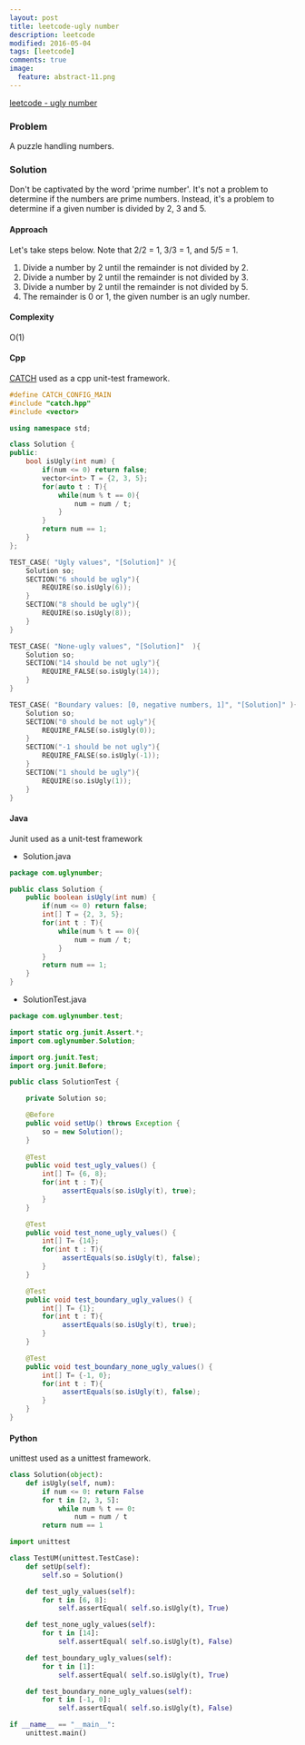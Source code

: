 ```yaml
---
layout: post
title: leetcode-ugly number
description: leetcode
modified: 2016-05-04
tags: [leetcode]
comments: true
image:
  feature: abstract-11.png
---
```

[leetcode - ugly number](https://leetcode.com/problems/ugly-number/)

### Problem

A puzzle handling numbers.

### Solution 


Don't be captivated by the word 'prime number'. It's not a problem to determine if the numbers are prime numbers. 
Instead, it's a problem to determine if a given number is divided by 2, 3 and 5. 

#### Approach

Let's take steps below. Note that 2/2 = 1, 3/3 = 1, and 5/5 = 1.

1. Divide a number by 2 until the remainder is not divided by 2.
2. Divide a number by 2 until the remainder is not divided by 3.
3. Divide a number by 2 until the remainder is not divided by 5.
4. The remainder is 0 or 1, the given number is an ugly number.

#### Complexity

O(1)

#### Cpp

[CATCH](https://github.com/philsquared/Catch/blob/master/docs/tutorial.md) used as a cpp unit-test framework.

```cpp
#define CATCH_CONFIG_MAIN
#include "catch.hpp"
#include <vector>

using namespace std;

class Solution {
public:
    bool isUgly(int num) {
    	if(num <= 0) return false;
    	vector<int> T = {2, 3, 5};
    	for(auto t : T){
    		while(num % t == 0){
    			num = num / t;	
    		}
    	}
    	return num == 1;
    }
};

TEST_CASE( "Ugly values", "[Solution]" ){
	Solution so;
	SECTION("6 should be ugly"){
		REQUIRE(so.isUgly(6));
	}
	SECTION("8 should be ugly"){
		REQUIRE(so.isUgly(8));
	}
}

TEST_CASE( "None-ugly values", "[Solution]"  ){
	Solution so;
	SECTION("14 should be not ugly"){
		REQUIRE_FALSE(so.isUgly(14));
	}
}

TEST_CASE( "Boundary values: [0, negative numbers, 1]", "[Solution]" ){
	Solution so;
	SECTION("0 should be not ugly"){
		REQUIRE_FALSE(so.isUgly(0));
	}
	SECTION("-1 should be not ugly"){
		REQUIRE_FALSE(so.isUgly(-1));
	}
	SECTION("1 should be ugly"){
		REQUIRE(so.isUgly(1));
	}
}
```

#### Java

Junit used as a unit-test framework

- Solution.java

```java
package com.uglynumber;

public class Solution {
    public boolean isUgly(int num) {
    	if(num <= 0) return false;
    	int[] T = {2, 3, 5};
    	for(int t : T){
    		while(num % t == 0){
    			num = num / t;
    		}
    	}
    	return num == 1;
    }
}
```

- SolutionTest.java

```java
package com.uglynumber.test;

import static org.junit.Assert.*;
import com.uglynumber.Solution;

import org.junit.Test;
import org.junit.Before;

public class SolutionTest {

	private Solution so;

    @Before
    public void setUp() throws Exception {
    	so = new Solution();
    }
	
	@Test
	public void test_ugly_values() {
		int[] T= {6, 8};
		for(int t : T){
			 assertEquals(so.isUgly(t), true);
		}
	}

	@Test
	public void test_none_ugly_values() {
		int[] T= {14};
		for(int t : T){
			 assertEquals(so.isUgly(t), false);
		}
	}

	@Test
	public void test_boundary_ugly_values() {
		int[] T= {1};
		for(int t : T){
			 assertEquals(so.isUgly(t), true);
		}
	}

	@Test
	public void test_boundary_none_ugly_values() {
		int[] T= {-1, 0};
		for(int t : T){
			 assertEquals(so.isUgly(t), false);
		}
	}
}
```

#### Python

unittest used as a unittest framework.

```python
class Solution(object):
    def isUgly(self, num):
        if num <= 0: return False
        for t in [2, 3, 5]:
            while num % t == 0:
                num = num / t
        return num == 1

import unittest

class TestUM(unittest.TestCase): 
    def setUp(self):
        self.so = Solution()

    def test_ugly_values(self):
        for t in [6, 8]:
            self.assertEqual( self.so.isUgly(t), True)

    def test_none_ugly_values(self):
        for t in [14]:
            self.assertEqual( self.so.isUgly(t), False)

    def test_boundary_ugly_values(self):
        for t in [1]:
            self.assertEqual( self.so.isUgly(t), True)

    def test_boundary_none_ugly_values(self):
        for t in [-1, 0]:
            self.assertEqual( self.so.isUgly(t), False)

if __name__ == "__main__":
    unittest.main()
```
